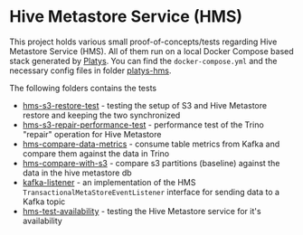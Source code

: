 # Hive Metastore Service (HMS)

This project holds various small proof-of-concepts/tests regarding Hive Metastore Service (HMS). All of them run on a local Docker Compose based stack generated by [Platys](https://github.com/trivadispf/platys). You can find the `docker-compose.yml` and the necessary config files in folder [platys-hms](./platys-hms).

The following folders contains the tests

 * [hms-s3-restore-test](./hms-s3-restore-test) - testing the setup of S3 and Hive Metastore restore and keeping the two synchronized
 * [hms-s3-repair-performance-test](./hms-s3-repair-performance-test) - performance test of the Trino "repair" operation for Hive Metastore
 * [hms-compare-data-metrics](./hms-compare-data-metrics) - consume table metrics from Kafka and compare them against the data in Trino
 * [hms-compare-with-s3](./hms-compare-with-s3) - compare s3 partitions (baseline) against the data in the hive metastore db
 * [kafka-listener](./kafka-listener) - an implementation of the HMS `TransactionalMetaStoreEventListener` interface for sending data to a Kafka topic
 * [hms-test-availability](./hms-test-availability) - testing the Hive Metastore service for it's availability
